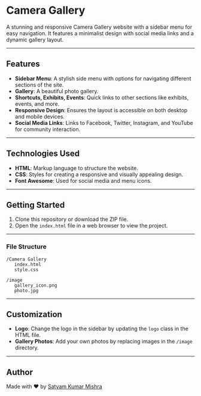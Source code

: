 # Camera Gallery

A stunning and responsive Camera Gallery website with a sidebar menu for easy navigation. It features a minimalist design with social media links and a dynamic gallery layout.

---
## Features

- **Sidebar Menu**: A stylish side menu with options for navigating different sections of the site.
- **Gallery**: A beautiful photo gallery.
- **Shortcuts, Exhibits, Events**: Quick links to other sections like exhibits, events, and more.
- **Responsive Design**: Ensures the layout is accessible on both desktop and mobile devices.
- **Social Media Links**: Links to Facebook, Twitter, Instagram, and YouTube for community interaction.
---

## Technologies Used

- **HTML**: Markup language to structure the website.
- **CSS**: Styles for creating a responsive and visually appealing design.
- **Font Awesome**: Used for social media and menu icons.
---
## Getting Started

1. Clone this repository or download the ZIP file.
2. Open the `index.html` file in a web browser to view the project.
---
### File Structure
```
/Camera Gallery
   index.html
   style.css
   
/image
   gallery_icon.png
   photo.jpg
```
---
## Customization

- **Logo**: Change the logo in the sidebar by updating the `logo` class in the HTML file.
- **Gallery Photos**: Add your own photos by replacing images in the `/image` directory.
---

## Author

Made with ❤️ by [Satyam Kumar Mishra](https://www.linkedin.com/in/satyam-kumar-mishra-9bb980291/) 
